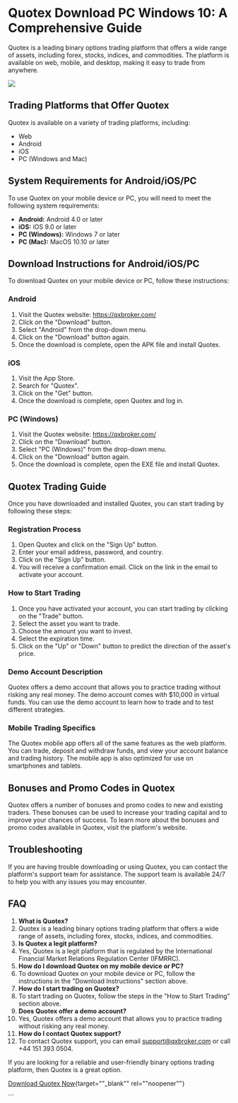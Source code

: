 # Quotex Download PC Windows 10: A Comprehensive Guide

Quotex is a leading binary options trading platform that offers a wide
range of assets, including forex, stocks, indices, and commodities. The
platform is available on web, mobile, and desktop, making it easy to
trade from anywhere.

[![](https://static.quotex.io/files/1_en/300_250.jpg)](https://traff.sbs/brokerqxsignupf)

## Trading Platforms that Offer Quotex

Quotex is available on a variety of trading platforms, including:

-   Web
-   Android
-   iOS
-   PC (Windows and Mac)

## System Requirements for Android/iOS/PC

To use Quotex on your mobile device or PC, you will need to meet the
following system requirements:

-   **Android:** Android 4.0 or later
-   **iOS:** iOS 9.0 or later
-   **PC (Windows):** Windows 7 or later
-   **PC (Mac):** MacOS 10.10 or later

## Download Instructions for Android/iOS/PC

To download Quotex on your mobile device or PC, follow these
instructions:

### Android

1.  Visit the Quotex website: https://qxbroker.com/
2.  Click on the "Download" button.
3.  Select "Android" from the drop-down menu.
4.  Click on the "Download" button again.
5.  Once the download is complete, open the APK file and install Quotex.

### iOS

1.  Visit the App Store.
2.  Search for "Quotex".
3.  Click on the "Get" button.
4.  Once the download is complete, open Quotex and log in.

### PC (Windows)

1.  Visit the Quotex website: https://qxbroker.com/
2.  Click on the "Download" button.
3.  Select "PC (Windows)" from the drop-down menu.
4.  Click on the "Download" button again.
5.  Once the download is complete, open the EXE file and install Quotex.

## Quotex Trading Guide

Once you have downloaded and installed Quotex, you can start trading by
following these steps:

### Registration Process

1.  Open Quotex and click on the "Sign Up" button.
2.  Enter your email address, password, and country.
3.  Click on the "Sign Up" button.
4.  You will receive a confirmation email. Click on the link in the
    email to activate your account.

### How to Start Trading

1.  Once you have activated your account, you can start trading by
    clicking on the "Trade" button.
2.  Select the asset you want to trade.
3.  Choose the amount you want to invest.
4.  Select the expiration time.
5.  Click on the "Up" or "Down" button to predict the
    direction of the asset\'s price.

### Demo Account Description

Quotex offers a demo account that allows you to practice trading without
risking any real money. The demo account comes with \$10,000 in virtual
funds. You can use the demo account to learn how to trade and to test
different strategies.

### Mobile Trading Specifics

The Quotex mobile app offers all of the same features as the web
platform. You can trade, deposit and withdraw funds, and view your
account balance and trading history. The mobile app is also optimized
for use on smartphones and tablets.

## Bonuses and Promo Codes in Quotex

Quotex offers a number of bonuses and promo codes to new and existing
traders. These bonuses can be used to increase your trading capital and
to improve your chances of success. To learn more about the bonuses and
promo codes available in Quotex, visit the platform\'s website.

## Troubleshooting

If you are having trouble downloading or using Quotex, you can contact
the platform\'s support team for assistance. The support team is
available 24/7 to help you with any issues you may encounter.

## FAQ

1.  **What is Quotex?**
2.  Quotex is a leading binary options trading platform that offers a
    wide range of assets, including forex, stocks, indices, and
    commodities.
3.  **Is Quotex a legit platform?**
4.  Yes, Quotex is a legit platform that is regulated by the
    International Financial Market Relations Regulation Center (IFMRRC).
5.  **How do I download Quotex on my mobile device or PC?**
6.  To download Quotex on your mobile device or PC, follow the
    instructions in the "Download Instructions" section above.
7.  **How do I start trading on Quotex?**
8.  To start trading on Quotex, follow the steps in the "How to Start
    Trading" section above.
9.  **Does Quotex offer a demo account?**
10. Yes, Quotex offers a demo account that allows you to practice
    trading without risking any real money.
11. **How do I contact Quotex support?**
12. To contact Quotex support, you can email support@qxbroker.com or
    call +44 151 393 0504.

If you are looking for a reliable and user-friendly binary options
trading platform, then Quotex is a great option.

[Download Quotex
Now](\%22https://traff.sbs/quotexonelink\%22){target=""_blank""
rel=""noopener""}

\`\`\`

